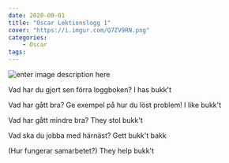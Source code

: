 ```yaml
---
date: 2020-09-01
title: "Oscar Lektionslogg 1"
cover: "https://i.imgur.com/Q7ZV9RN.png"
categories: 
    - Oscar
tags:
---
```

![enter image description here](https://i.imgur.com/eP7RcbM.jpg)

Vad har du gjort sen förra loggboken?
I has bukk't

Vad har gått bra? Ge exempel på hur du löst problem!
I like bukk't

Vad har gått mindre bra? 
They stol bukk't

Vad ska du jobba med härnäst?
Gett bukk't bakk

(Hur fungerar samarbetet?)
They help bukk't
